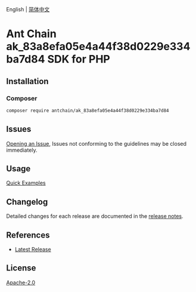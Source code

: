 English | [简体中文](README-CN.md)

# Ant Chain ak_83a8efa05e4a44f38d0229e334ba7d84 SDK for PHP

## Installation

### Composer

```bash
composer require antchain/ak_83a8efa05e4a44f38d0229e334ba7d84
```

## Issues

[Opening an Issue](https://github.com/alipay/antchain-openapi-prod-sdk/issues/new), Issues not conforming to the guidelines may be closed immediately.

## Usage

[Quick Examples](https://github.com/alipay/antchain-openapi-prod-sdk/blob/master/docs/0-Examples-EN.md#quick-examples)

## Changelog

Detailed changes for each release are documented in the [release notes](./ChangeLog.txt).

## References

* [Latest Release](https://github.com/antchain-openapi-sdk-php)

## License

[Apache-2.0](http://www.apache.org/licenses/LICENSE-2.0)
